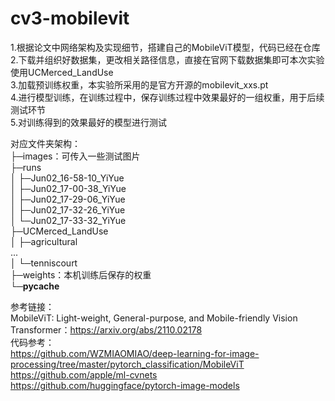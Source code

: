 # cv3-mobilevit
1.根据论文中网络架构及实现细节，搭建自己的MobileViT模型，代码已经在仓库\
2.下载并组织好数据集，更改相关路径信息，直接在官网下载数据集即可本次实验使用UCMerced_LandUse\
3.加载预训练权重，本实验所采用的是官方开源的mobilevit_xxs.pt\
4.进行模型训练，在训练过程中，保存训练过程中效果最好的一组权重，用于后续测试环节\
5.对训练得到的效果最好的模型进行测试

对应文件夹架构：\
├─images：可传入一些测试图片\
├─runs\
│  ├─Jun02_16-58-10_YiYue\
│  ├─Jun02_17-00-38_YiYue\
│  ├─Jun02_17-29-06_YiYue\
│  ├─Jun02_17-32-26_YiYue\
│  └─Jun02_17-33-32_YiYue\
├─UCMerced_LandUse\
│  ├─agricultural\
...\
│  └─tenniscourt\
├─weights：本机训练后保存的权重\
└─__pycache__

参考链接：\
MobileViT: Light-weight, General-purpose, and Mobile-friendly Vision Transformer：https://arxiv.org/abs/2110.02178 \
代码参考：\
https://github.com/WZMIAOMIAO/deep-learning-for-image-processing/tree/master/pytorch_classification/MobileViT \
https://github.com/apple/ml-cvnets \
https://github.com/huggingface/pytorch-image-models
